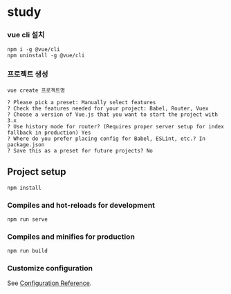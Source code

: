 # study

### vue cli 설치
```
npm i -g @vue/cli
npm uninstall -g @vue/cli
```
### 프로젝트 생성
```
vue create 프로젝트명

? Please pick a preset: Manually select features
? Check the features needed for your project: Babel, Router, Vuex
? Choose a version of Vue.js that you want to start the project with 3.x
? Use history mode for router? (Requires proper server setup for index fallback in production) Yes
? Where do you prefer placing config for Babel, ESLint, etc.? In package.json
? Save this as a preset for future projects? No
```
## Project setup
```
npm install
```

### Compiles and hot-reloads for development
```
npm run serve
```

### Compiles and minifies for production
```
npm run build
```

### Customize configuration
See [Configuration Reference](https://cli.vuejs.org/config/).

